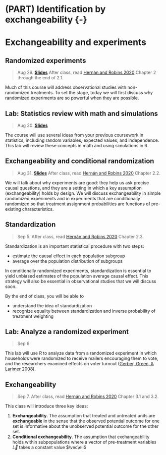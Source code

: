 
# (PART) Identification by exchangeability {-}

# Exchangeability and experiments

## Randomized experiments

> Aug 29. [**Slides**](assets/slides/2-1_random_experiments.pdf) After class, read [Hernán and Robins 2020](https://www.hsph.harvard.edu/miguel-hernan/causal-inference-book/) Chapter 2 through the end of 2.1.

Much of this course will address observational studies with non-randomized treatments. To set the stage, today we will first discuss why randomized experiments are so powerful when they are possible.

## Lab: Statistics review with math and simulations

> Aug 30. [**Slides**](assets/discussions/discussion2-slides.pdf)

The course will use several ideas from your previous coursework in statistics, including random variables, expected values, and independence. This lab will review these concepts in math and using simulations in R.

## Exchangeability and conditional randomization

> Aug 31. [**Slides**](assets/slides/2-2_exchangeability.pdf) After class, read [Hernán and Robins 2020](https://www.hsph.harvard.edu/miguel-hernan/causal-inference-book/) Chapter 2.2.

We will talk about why experiments are good: they help us ask precise causal questions, and they are a setting in which a key assumption (exchangeability) holds by design. We will discuss exchangeability in simple randomized experiments and in experiments that are conditionally randomized so that treatment assignment probabilities are functions of pre-existing characteristics.

## Standardization

> Sep 5. After class, read [Hernán and Robins 2020](https://www.hsph.harvard.edu/miguel-hernan/causal-inference-book/) Chapter 2.3.

Standardization is an important statistical procedure with two steps:

* estimate the causal effect in each population subgroup
* average over the population distribution of subgroups

In conditionally randomized experiments, standardization is essential to yield unbiased estimates of the population average causal effect. This strategy will also be essential in observational studies that we will discuss soon.

By the end of class, you will be able to

* understand the idea of standardization
* recognize equality between standardization and inverse probability of treatment weighting

## Lab: Analyze a randomized experiment

> Sep 6

This lab will use R to analyze data from a randomized experiment in which households were randomized to receive mailers encouraging them to vote, and the researchers examined effects on voter turnout ([Gerber, Green, & Larimer 2008](https://doi.org/10.1017/S000305540808009X)).

## Exchangeability

> Sep 7. After class, read [Hernán and Robins 2020](https://www.hsph.harvard.edu/miguel-hernan/causal-inference-book/) Chapter 3.1 and 3.2.

This class will introduce three key ideas:

1. **Exchangeability.** The assumption that treated and untreated units are **exchangeable** in the sense that the observed potential outcome for one set is informative about the unobserved potential outcome for the other set.
2. **Conditional exchangeability.** The assumption that exchangeability holds within subpopulations where a vector of pre-treatment variables $\vec{L}$ takes a constant value $\vec\ell$
